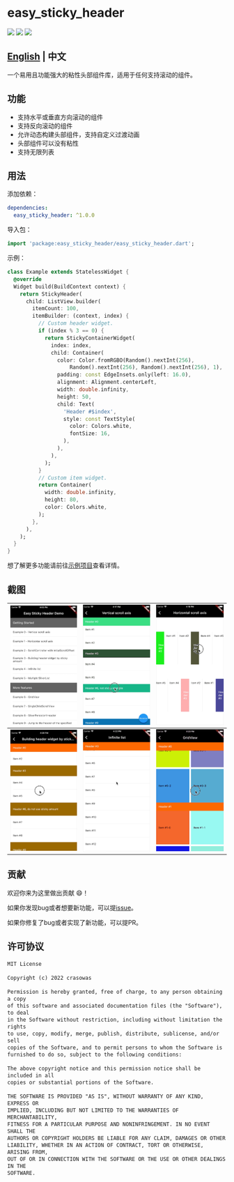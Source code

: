 # easy_sticky_header

[![](https://img.shields.io/badge/platform-Flutter-blue.svg)](https://flutter.dev)
[![](https://img.shields.io/pub/v/easy_sticky_header.svg)](https://pub.dev/packages/easy_sticky_header)
[![](https://img.shields.io/badge/License-MIT-green.svg)](https://opensource.org/licenses/MIT)

## [English](README.md) | 中文

一个易用且功能强大的粘性头部组件库，适用于任何支持滚动的组件。

## 功能

* 支持水平或垂直方向滚动的组件
* 支持反向滚动的组件
* 允许动态构建头部组件，支持自定义过渡动画
* 头部组件可以没有粘性
* 支持无限列表

## 用法

添加依赖：

```yaml
dependencies:
  easy_sticky_header: ^1.0.0
```

导入包：

```dart
import 'package:easy_sticky_header/easy_sticky_header.dart';
```

示例：

```dart
class Example extends StatelessWidget {
  @override
  Widget build(BuildContext context) {
    return StickyHeader(
      child: ListView.builder(
        itemCount: 100,
        itemBuilder: (context, index) {
          // Custom header widget.
          if (index % 3 == 0) {
            return StickyContainerWidget(
              index: index,
              child: Container(
                color: Color.fromRGBO(Random().nextInt(256),
                    Random().nextInt(256), Random().nextInt(256), 1),
                padding: const EdgeInsets.only(left: 16.0),
                alignment: Alignment.centerLeft,
                width: double.infinity,
                height: 50,
                child: Text(
                  'Header #$index',
                  style: const TextStyle(
                    color: Colors.white,
                    fontSize: 16,
                  ),
                ),
              ),
            );
          }
          // Custom item widget.
          return Container(
            width: double.infinity,
            height: 80,
            color: Colors.white,
          );
        },
      ),
    );
  }
}
```

想了解更多功能请前往[示例项目](./example)查看详情。

## 截图

|![](./screenshots/screenshot1.png)|![](./screenshots/screenshot2.gif)|![](./screenshots/screenshot3.gif)|
|:---:|:---:|:---:|
|![](./screenshots/screenshot4.gif)|![](./screenshots/screenshot5.gif)|![](./screenshots/screenshot6.gif)|

## 贡献

欢迎你来为这里做出贡献 😄！

如果你发现bug或者想要新功能，可以提[issue](https://github.com/crasowas/easy_sticky_header/issues)。

如果你修复了bug或者实现了新功能，可以提PR。

## 许可协议

```
MIT License

Copyright (c) 2022 crasowas

Permission is hereby granted, free of charge, to any person obtaining a copy
of this software and associated documentation files (the "Software"), to deal
in the Software without restriction, including without limitation the rights
to use, copy, modify, merge, publish, distribute, sublicense, and/or sell
copies of the Software, and to permit persons to whom the Software is
furnished to do so, subject to the following conditions:

The above copyright notice and this permission notice shall be included in all
copies or substantial portions of the Software.

THE SOFTWARE IS PROVIDED "AS IS", WITHOUT WARRANTY OF ANY KIND, EXPRESS OR
IMPLIED, INCLUDING BUT NOT LIMITED TO THE WARRANTIES OF MERCHANTABILITY,
FITNESS FOR A PARTICULAR PURPOSE AND NONINFRINGEMENT. IN NO EVENT SHALL THE
AUTHORS OR COPYRIGHT HOLDERS BE LIABLE FOR ANY CLAIM, DAMAGES OR OTHER
LIABILITY, WHETHER IN AN ACTION OF CONTRACT, TORT OR OTHERWISE, ARISING FROM,
OUT OF OR IN CONNECTION WITH THE SOFTWARE OR THE USE OR OTHER DEALINGS IN THE
SOFTWARE.
 ```
